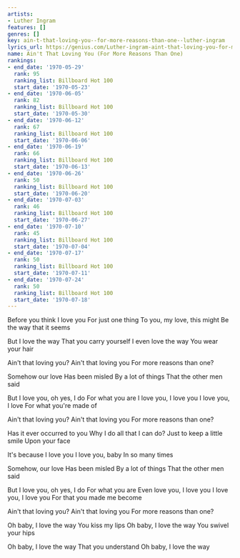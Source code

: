 ```yaml
---
artists:
- Luther Ingram
features: []
genres: []
key: ain-t-that-loving-you--for-more-reasons-than-one--luther-ingram
lyrics_url: https://genius.com/Luther-ingram-aint-that-loving-you-for-more-reasons-than-one-lyrics
name: Ain't That Loving You (For More Reasons Than One)
rankings:
- end_date: '1970-05-29'
  rank: 95
  ranking_list: Billboard Hot 100
  start_date: '1970-05-23'
- end_date: '1970-06-05'
  rank: 82
  ranking_list: Billboard Hot 100
  start_date: '1970-05-30'
- end_date: '1970-06-12'
  rank: 67
  ranking_list: Billboard Hot 100
  start_date: '1970-06-06'
- end_date: '1970-06-19'
  rank: 66
  ranking_list: Billboard Hot 100
  start_date: '1970-06-13'
- end_date: '1970-06-26'
  rank: 50
  ranking_list: Billboard Hot 100
  start_date: '1970-06-20'
- end_date: '1970-07-03'
  rank: 46
  ranking_list: Billboard Hot 100
  start_date: '1970-06-27'
- end_date: '1970-07-10'
  rank: 45
  ranking_list: Billboard Hot 100
  start_date: '1970-07-04'
- end_date: '1970-07-17'
  rank: 50
  ranking_list: Billboard Hot 100
  start_date: '1970-07-11'
- end_date: '1970-07-24'
  rank: 50
  ranking_list: Billboard Hot 100
  start_date: '1970-07-18'
---
```

Before you think I love you
For just one thing
To you, my love, this might
Be the way that it seems

But I love the way
That you carry yourself
I even love the way
You wear your hair

Ain't that loving you?
Ain't that loving you
For more reasons than one?

Somehow our love
Has been misled
By a lot of things
That the other men said

But I love you, oh yes, I do
For what you are
I love you, I love you
I love you, I love
For what you're made of

Ain't that loving you?
Ain't that loving you
For more reasons than one?

Has it ever occurred to you
Why I do all that I can do?
Just to keep a little smile
Upon your face

It's because I love you
I love you, baby
In so many times

Somehow, our love
Has been misled
By a lot of things
That the other men said

But I love you, oh yes, I do
For what you are
Even love you, I love you
I love you, I love you
For that you made me become

Ain't that loving you?
Ain't that loving you
For more reasons than one?

Oh baby, I love the way
You kiss my lips
Oh baby, I love the way
You swivel your hips

Oh baby, I love the way
That you understand
Oh baby, I love the way
